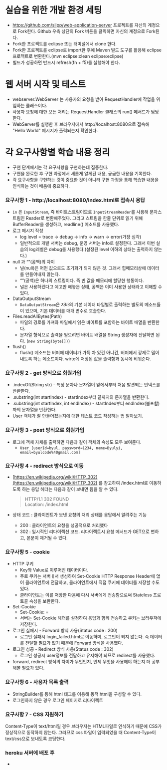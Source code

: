 # 실습을 위한 개발 환경 세팅
* https://github.com/slipp/web-application-server 프로젝트를 자신의 계정으로 Fork한다. Github 우측 상단의 Fork 버튼을 클릭하면 자신의 계정으로 Fork된다.
* Fork한 프로젝트를 eclipse 또는 터미널에서 clone 한다.
* Fork한 프로젝트를 eclipse로 import한 후에 Maven 빌드 도구를 활용해 eclipse 프로젝트로 변환한다.(mvn eclipse:clean eclipse:eclipse)
* 빌드가 성공하면 반드시 refresh(fn + f5)를 실행해야 한다.

# 웹 서버 시작 및 테스트
* webserver.WebServer 는 사용자의 요청을 받아 RequestHandler에 작업을 위임하는 클래스이다.
* 사용자 요청에 대한 모든 처리는 RequestHandler 클래스의 run() 메서드가 담당한다.
* WebServer를 실행한 후 브라우저에서 http://localhost:8080으로 접속해 "Hello World" 메시지가 출력되는지 확인한다.

# 각 요구사항별 학습 내용 정리
* 구현 단계에서는 각 요구사항을 구현하는데 집중한다. 
* 구현을 완료한 후 구현 과정에서 새롭게 알게된 내용, 궁금한 내용을 기록한다.
* 각 요구사항을 구현하는 것이 중요한 것이 아니라 구현 과정을 통해 학습한 내용을 인식하는 것이 배움에 중요하다. 

### 요구사항 1 - http://localhost:8080/index.html로 접속시 응답
- `in` 은 `InputStream`, 즉 바이트스트림이므로 `InputStreamReader`를 사용해 문자스트림인 Reader로 변환해주었다. 그리고 스트림을 한줄 단위로 읽기 위해 BufferReader을 생성하고, readline() 메소드를 사용했다.
- 로그 메시지 작성
    - log level = trace → debug → info → warn → error(가장 심각)
    - 일반적으로 개발 서버는 debug, 운영 서버는 info로 설정한다. 그래서 이번 실습의 log레벨은 debug를 사용했다.(설정된 level 이하의 상태는 출력하지 않는다.)
- null 과 “”(공백)의 차이
    - 널(null)은 어떤 값으로도 초기화가 되지 않은 것. 그래서 힙메모리상에 데이터를 만들어내지 않는다.
    - “”(공백)은 하나의 스트링이다. 즉 빈 값을 메모리에 할당한 행동이다.
    - 널은 사용하겠다고 예고만 해놓은 상태, 공백은 이미 사용한 상태라고 이해할 수 있다.
- DataOutputStream
    - `DataOutputStream`은 자바의 기본 데이터 타입별로 출력하는 별도의 메소드들이 있으며, 기본 데이터를 매개 변수로 호출한다.
- Files.readAllBytes(Path)
    - 파일의 경로를 가져와 파일에서 읽은 바이트를 포함하는 바이트 배열을 반환한다.
    - 문자열 형식으로 출력을 얻으려면 바이트 배열을 String 생성자에 전달하면 된다.
      (`new String(byte[])`)
- flush()
    - flush() 메소드는 버퍼에 데이터가 가득 차 있건 아니건, 버퍼에서 강제로 밀어내도록 하는 메소드이다. wirte에 저장된 값을 출력함과 동시에 비워준다.

### 요구사항 2 - get 방식으로 회원가입
- .indexOf(String str) - 특정 문자나 문자열이 앞에서부터 처음 발견되는 인덱스를 반환한다.
- .substring(int startIndex) - startIndex부터 끝까지의 문자열을 반환한다.
- .substring(int startIndex, int endIndex) - startIndex부터 endIndex(불포함)까의 문자열을 반환한다.
- User 객체가 잘 만들어졌는지에 대한 테스트 코드 작성하는 법 알아보기.

### 요구사항 3 - post 방식으로 회원가입
- 로그에 객체 자체를 출력하면 다음과 같이 객체의 속성도 모두 보여준다.
  - `User [userId=byul, password=1234, name=Byulyi, email=byulcode%40gmail.com]`

### 요구사항 4 - redirect 방식으로 이동
- [https://en.wikipedia.org/wiki/HTTP_302](https://en.wikipedia.org/wiki/HTTP_302) 를 참고하여 /index.html로 이동하도록 하는 응답 헤더는 다음과 같이 보내면 됨을 알 수 있다.

  > HTTP/1.1 302 FOUND <br>
  > Location: /index.html

- 상태 코드 : 클라이언트가 보낸 요청의 처리 상태를 응답에서 알려주는 기능
  - 200 : 클라이언트의 요청을 성공적으로 처리했다
  - 302 : 일시적인 리다이렉션 코드. 리다이렉트시 요청 메서드가 GET으로 변하고, 본문이 제거될 수 있다.
### 요구사항 5 - cookie
- HTTP 쿠키
  - Key와 Value로 이루어진 데이터이다.
  - 주로 쿠키는 서버ㅔ서 생성하여 Set-Cookie HTTP Response Header에 얺어 클라이언트에 전달하고, 클라이언트에서 직접 쿠키에 데이터를 저장할 수도 있다.
  - 클라이언트는 이를 저장한 다음에 다시 서버에게 전송함으로써 Stateless 프로토콜 속성을 보완한다.
- Set-Cookie
  - Set-Cookie: <cookie-name>=<cookie-value>
  - 서버는 Set-Cookie 헤더를 설정하여 응답과 함께 전송하고 쿠키는 브라우저에 저장한다.
- 로그인 실패시 - Forward 방식 사용(Status code : 200)
  - 로그인 실패시 login_failed.html로 이동하며, 로그인이 되지 않는다. 즉 데이터를 전달할 필요가 없기 때문에 Forward 방식을 사용했다.
- 로그인 성공 - Redirect 방식 사용(Status code : 302)
  - 로그인 성공시 user정보를 전달하고 유지해야 되므로 redirect를 사용했다.
- forward, redirect 방식의 차이가 무엇인지, 언제 무엇을 사용해야 하는지 더 공부해볼 필요가 있다.
### 요구사항 6 - 사용자 목록 출력
- StringBuilder를 통해 html 태그를 이용해 동적 html을 구성할 수 있다.
- 로그인하지 않은 경우 로그인 페이지로 리다이렉트

### 요구사항 7 - CSS 지원하기
Content-Type이 text/html일 경우 브라우저는 HTML파일로 인식하기 때문에 CSS가 정상적으로 동작하지 않는다. 그러므로 css 파일이 입력되었을 때 Content-Type이 text/css으로 보내도록 코딩한다.

### heroku 서버에 배포 후
* 